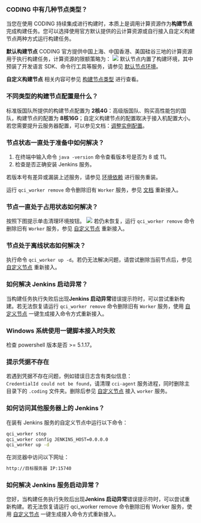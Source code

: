 ### CODING 中有几种节点类型？
当您在使用 CODING 持续集成进行构建时，本质上是调用计算资源作为**构建节点**完成构建任务。您可以选择使用官方默认提供的云计算资源或自行接入自定义构建节点两种方式运行构建任务。

**默认构建节点**
CODING 官方提供中国上海、中国香港、美国硅谷三地的计算资源用于执行构建任务，计算资源的限额策略为：
![](https://qcloudimg.tencent-cloud.cn/raw/b0c9ba8319b9eeaf003e11c49ea81f80.png)
默认节点内置了构建环境，其中预装了开发语言 SDK、命令行工具等服务，请参见 [默认节点环境](https://cloud.tencent.com/document/product/1115/66306)。

**自定义构建节点**
相关内容可参见 [构建节点类型](https://cloud.tencent.com/document/product/1115/66305) 进行查看。

### 不同类型的构建节点配置是什么？
标准版国队所提供的构建节点配置为 **2核4G**：高级版国队、购买高性能包的国队，构建节点的配置为 **8核16G**；自定义构建节点的配置取决于接入机配置大小。
若您需要提升云服务器配置，可以参见文档：[调整实例配置](https://cloud.tencent.com/document/product/213/2178)。

[](id:1)
### 节点状态一直处于准备中如何解决？
1. 在终端中输入命令 `java -version` 命令查看版本号是否为 8 或 11。
2. 检查是否正确安装 Jenkins 服务。

若版本号有差异或漏装上述服务，请参见 [环境依赖](https://cloud.tencent.com/document/product/1115/66307#.E6.8C.87.E5.AE.9A.E5.AE.89.E8.A3.85.E7.9B.AE.E5.BD.95.3Ca-id.3D.22specify-directory.22.3E.3C.2Fa.3E) 进行服务重装。

运行 `qci_worker remove` 命令删除旧有 `Worker` 服务，参见 [文档](/docs/ci/node/customize.html#script) 重新接入。

[](id:2)
### 节点一直处于占用状态如何解决？
按照下图提示单击清理环境按钮。
![](https://qcloudimg.tencent-cloud.cn/raw/f7ebe5e546072ae5ff5fc528e6b35ecd.png)
若仍未恢复，运行 `qci_worker remove` 命令删除旧有 `Worker` 服务，参见 [自定义节点](https://cloud.tencent.com/document/product/1115/66307) 重新接入。

[](id:3)
### 节点处于离线状态如何解决？
执行命令 `qci_worker up -d`。若仍无法解决问题，请尝试删除当前节点后，参见 [自定义节点](https://cloud.tencent.com/document/product/1115/66307) 重新接入。

[](id:4)
### 如何解决 Jenkins 启动异常？
当构建任务执行失败后出现**Jenkins 启动异常**错误提示符时，可以尝试重新构建。若无法恢复请运行 `qci_worker remove` 命令删除旧有 `Worker` 服务，使用 [自定义节点](https://cloud.tencent.com/document/product/1115/66307) 一键生成接入命令方式重新接入。

[](id:windows)
### Windows 系统使用一键脚本接入时失败
检查 powershell 版本是否 >= 5.1.17。

[](id:credentialId)
### 提示凭据不存在
若遇到凭据不存在问题，例如错误日志含有类似信息：`CredentialId could not be found`，请清理 `cci-agent` 服务进程，同时删除主目录下的 `.coding` 文件夹。删除后参见 [自定义节点](https://cloud.tencent.com/document/product/1115/66307) 接入 `worker` 服务。

### 如何访问其他服务器上的 Jenkins？
在装有 Jenkins 服务的自定义节点中运行以下命令：
```bash
qci_worker stop
qci_worker config JENKINS_HOST=0.0.0.0
qci_worker up -d
```
在浏览器中访问以下网址：
```bash
http://目标服务器 IP:15740
```

### 如何解决 Jenkins 服务启动异常？
您好，当构建任务执行失败后出现**Jenkins 启动异常**错误提示符时，可以尝试重新构建。若无法恢复请运行 qci_worker remove 命令删除旧有 Worker 服务，使用 [自定义节点](https://cloud.tencent.com/document/product/1115/66307) 一键生成接入命令方式重新接入。
